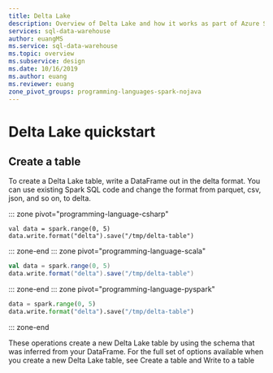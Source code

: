 ```yaml
---
title: Delta Lake
description: Overview of Delta Lake and how it works as part of Azure Synapse Analytics
services: sql-data-warehouse
author: euangMS
ms.service: sql-data-warehouse
ms.topic: overview
ms.subservice: design
ms.date: 10/16/2019
ms.author: euang
ms.reviewer: euang
zone_pivot_groups: programming-languages-spark-nojava
---
```

# Delta Lake quickstart

## Create a table

To create a Delta Lake table, write a DataFrame out in the delta format. You can use existing Spark SQL code and change the format from parquet, csv, json, and so on, to delta.

::: zone pivot="programming-language-csharp"

```CSharp
val data = spark.range(0, 5)
data.write.format("delta").save("/tmp/delta-table")
```

::: zone-end
::: zone pivot="programming-language-scala"

```Scala
val data = spark.range(0, 5)
data.write.format("delta").save("/tmp/delta-table")
```

::: zone-end
::: zone pivot="programming-language-pyspark"

```Python
data = spark.range(0, 5)
data.write.format("delta").save("/tmp/delta-table")
```

::: zone-end

These operations create a new Delta Lake table by using the schema that was inferred from your DataFrame. For the full set of options available when you create a new Delta Lake table, see Create a table and Write to a table
